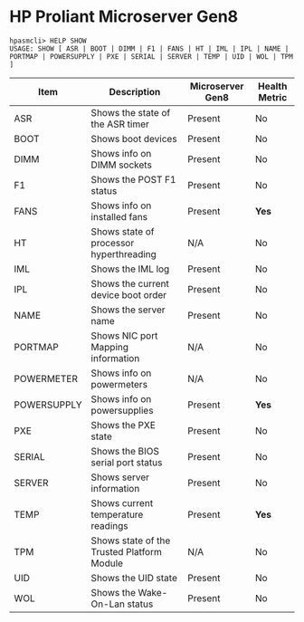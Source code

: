 # HP Proliant Microserver Gen8

```
hpasmcli> HELP SHOW
USAGE: SHOW [ ASR | BOOT | DIMM | F1 | FANS | HT | IML | IPL | NAME | PORTMAP | POWERSUPPLY | PXE | SERIAL | SERVER | TEMP | UID | WOL | TPM ]
```

|Item|Description|Microserver Gen8|Health Metric|
|----|-----------|----------------|--------|
|ASR|Shows the state of the ASR timer|Present|No|
|BOOT|Shows boot devices|Present|No|
|DIMM|Shows info on DIMM sockets|Present|No|
|F1|Shows the POST F1 status|Present|No|
|FANS|Shows info on installed fans|Present|**Yes**|
|HT|Shows state of processor hyperthreading|N/A|No|
|IML|Shows the IML log|Present|No|
|IPL|Shows the current device boot order|Present|No|
|NAME|Shows the server name|Present|No|
|PORTMAP|Shows NIC port Mapping information|N/A|No|
|POWERMETER|Shows info on powermeters|N/A|No|
|POWERSUPPLY|Shows info on powersupplies|Present|**Yes**|
|PXE|Shows the PXE state|Present|No|
|SERIAL|Shows the BIOS serial port status|Present|No|
|SERVER|Shows server information|Present|No|
|TEMP|Shows current temperature readings|Present|**Yes**|
|TPM|Shows state of the Trusted Platform Module|N/A|No|
|UID|Shows the UID state|Present|No|
|WOL|Shows the Wake-On-Lan status|Present|No|
